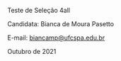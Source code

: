 Teste de Seleção 4all

Candidata: Bianca de Moura Pasetto

E-mail: biancamp@ufcspa.edu.br

Outubro de 2021
